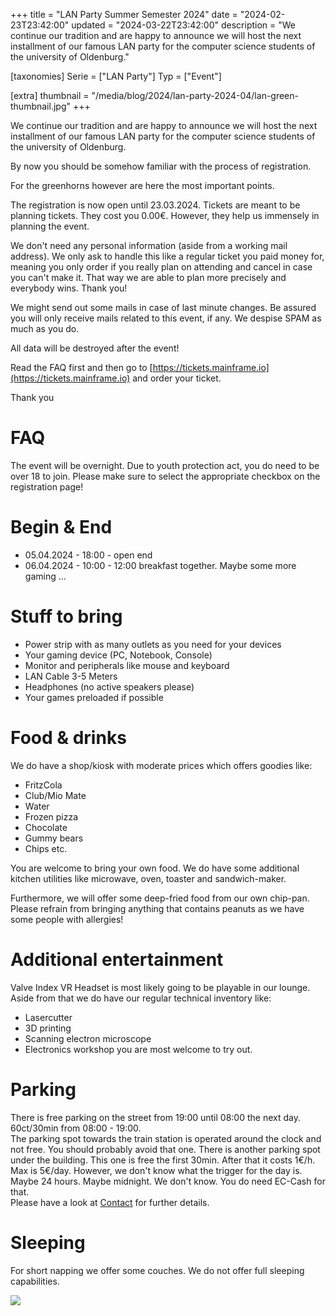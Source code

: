 +++
title = "LAN Party Summer Semester 2024"
date = "2024-02-23T23:42:00"
updated = "2024-03-22T23:42:00"
description = "We continue our tradition and are happy to announce we will host the next installment of our famous LAN party for the computer science students of the university of Oldenburg."

[taxonomies]
Serie = ["LAN Party"]
Typ = ["Event"]

[extra]
thumbnail = "/media/blog/2024/lan-party-2024-04/lan-green-thumbnail.jpg"
+++

We continue our tradition and are happy to announce we will host the next installment of our famous LAN party for the
computer science students of the university of Oldenburg.

By now you should be somehow familiar with the process of registration.

For the greenhorns however are here the most important points.

The registration is now open until 23.03.2024.
Tickets are meant to be planning tickets. They cost you 0.00€. However, they help us immensely in planning the event.

We don't need any personal information (aside from a working mail address). We only ask to handle this like a regular
ticket you paid money for, meaning you only order if you really plan on attending and cancel in case you can't make it.
That way we are able to plan more precisely and everybody wins. Thank you!

We might send out some mails in case of last minute changes.
Be assured you will only receive mails related to this event, if any. We despise SPAM as much as you do.

All data will be destroyed after the event!

Read the FAQ first and then go to [https://tickets.mainframe.io](https://tickets.mainframe.io) and order your ticket.

Thank you

# FAQ

The event will be overnight. Due to youth protection act, you do need to be over 18 to join.
Please make sure to select the appropriate checkbox on the registration page!

# Begin & End

* 05.04.2024 - 18:00 - open end
* 06.04.2024 - 10:00 - 12:00 breakfast together. Maybe some more gaming ...

# Stuff to bring

- Power strip with as many outlets as you need for your devices
- Your gaming device (PC, Notebook, Console)
- Monitor and peripherals like mouse and keyboard
- LAN Cable 3-5 Meters
- Headphones (no active speakers please)
- Your games preloaded if possible

# Food & drinks

We do have a shop/kiosk with moderate prices which offers goodies like:

- FritzCola
- Club/Mio Mate
- Water
- Frozen pizza
- Chocolate
- Gummy bears
- Chips
  etc.

You are welcome to bring your own food. We do have some additional kitchen utilities like microwave, oven, toaster and
sandwich-maker.

Furthermore, we will offer some deep-fried food from our own chip-pan.  
Please refrain from bringing anything that contains peanuts as we have some people with allergies!

# Additional entertainment

Valve Index VR Headset is most likely going to be playable in our lounge.  
Aside from that we do have our regular technical inventory like:

- Lasercutter
- 3D printing
- Scanning electron microscope
- Electronics workshop
  you are most welcome to try out.

# Parking

There is free parking on the street from 19:00 until 08:00 the next day. 60ct/30min from 08:00 - 19:00.   
The parking spot towards the train station is operated around the clock and not free. You should probably avoid that
one. There is another parking spot under the building. This one is free the first 30min. After that it costs 1€/h. Max is
5€/day. However, we don't know what the trigger for the day is. Maybe 24 hours. Maybe midnight. We don't know. You do
need EC-Cash for that.  
Please have a look at [Contact](@/contact.md) for
further details.

# Sleeping

For short napping we offer some couches.
We do not offer full sleeping capabilities.

![](/media/blog/2024/lan-party-2024-04/lan-green.jpg)